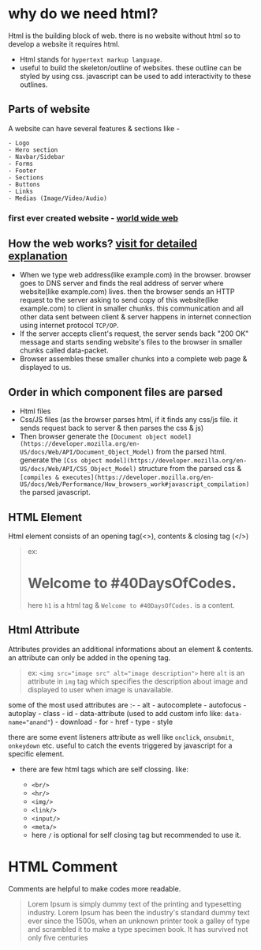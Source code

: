 # why do we need html?

Html is the building block of web. there is no website without html so to develop a website it requires html.

- Html stands for `hypertext markup language`.
- useful to build the skeleton/outline of websites. these outline can be styled by using css. javascript can be used to add interactivity to these outlines.

## Parts of website

A website can have several features & sections like -

    - Logo
    - Hero section
    - Navbar/Sidebar
    - Forms
    - Footer
    - Sections
    - Buttons
    - Links
    - Medias (Image/Video/Audio)

### first ever created website - [world wide web](http://info.cern.ch/hypertext/WWW/TheProject.html)

## How the web works? [visit for detailed explanation](https://developer.mozilla.org/en-US/docs/Learn/Getting_started_with_the_web/How_the_Web_works)

- When we type web address(like example.com) in the browser. browser goes to DNS server and finds the real address of server where website(like example.com) lives. then the browser sends an HTTP request to the server asking to send copy of this website(like example.com) to client in smaller chunks. this communication and all other data sent between client & server happens in internet connection using internet protocol `TCP/OP`.
- If the server accepts client's request, the server sends back "200 OK" message and starts sending website's files to the browser in smaller chunks called data-packet.
- Browser assembles these smaller chunks into a complete web page & displayed to us.

## Order in which component files are parsed

- Html files
- Css/JS files (as the browser parses html, if it finds any css/js file. it sends request back to server & then parses the css & js)
- Then browser generate the `[Document object model](https://developer.mozilla.org/en-US/docs/Web/API/Document_Object_Model)` from the parsed html. generate the `[Css object model](https://developer.mozilla.org/en-US/docs/Web/API/CSS_Object_Model)` structure from the parsed css & `[compiles & executes](https://developer.mozilla.org/en-US/docs/Web/Performance/How_browsers_work#javascript_compilation)` the parsed javascript.

## HTML Element

Html element consists of an opening tag(<>), contents & closing tag (</>)

> ex: <h1> Welcome to #40DaysOfCodes.</h1>
> here `h1` is a html tag & `Welcome to #40DaysOfCodes.` is a content.

## Html Attribute

Attributes provides an additional informations about an element & contents. an attribute can only be added in the opening tag.

> ex: `<img src="image src" alt="image description">`
> here `alt` is an attribute in `img` tag which specifies the description about image and displayed to user when image is unavailable.

some of the most used attributes are :- - alt - autocomplete - autofocus - autoplay - class - id - data-attribute (used to add custom info like: `data-name="anand"`) - download - for - href - type - style

there are some event listeners attribute as well like `onclick`, `onsubmit`, `onkeydown` etc. useful to catch the events triggered by javascript for a specific element.

- there are few html tags which are self clossing. like:

  - `<br/>`
  - `<hr/>`
  - `<img/>`
  - `<link/>`
  - `<input/>`
  - `<meta/>`

  * here `/` is optional for self closing tag but recommended to use it.

# HTML Comment

Comments are helpful to make codes more readable.

> <!-- this is a paragraph which tells about lorem ipsum -->
> <p>Lorem Ipsum is simply dummy text of the printing and typesetting industry. Lorem Ipsum has been the industry's standard dummy text ever since the 1500s, when an unknown printer took a galley of type and scrambled it to make a type specimen book. It has survived not only five centuries</p>
